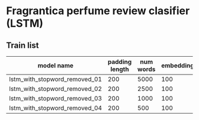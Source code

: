 # Fragrantica perfume review clasifier (LSTM)

## Train list

| model name | padding length | num words | embedding | batch size |
| --- | --- | --- | ---  | --- |
| lstm_with_stopword_removed_01 | 200 | 5000 | 100 | 128 |
| lstm_with_stopword_removed_02 | 200 | 2500 | 100 | 128 |
| lstm_with_stopword_removed_03 | 200 | 1000 | 100 | 128 |
| lstm_with_stopword_removed_04 | 200 | 500 | 100 | 128 |
